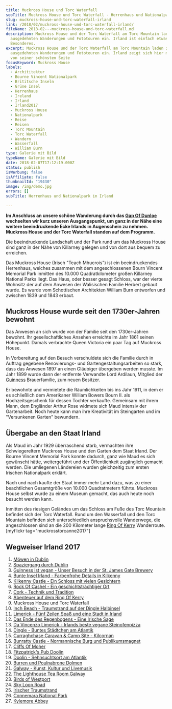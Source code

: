 ```yaml
---
title: Muckross House und Torc Waterfall
seoTitle: Muckross House und Torc Waterfall - Herrenhaus und Nationalpark
slug: muckross-house-und-torc-waterfall-irland
link: /2018/02/muckross-house-und-torc-waterfall-irland/
fileName: 2018-02---muckross-house-und-torc-waterfall.md
description: Muckross House und der Torc Waterfall am Torc Mountain laden zu
  ausgedehnten Wanderungen und Fototouren ein. Irland ist einfach etwas ganz
  Besonderes.
excerpt: Muckross House und der Torc Waterfall am Torc Mountain laden zu
  ausgedehnten Wanderungen und Fototouren ein. Irland zeigt sich hier mal wieder
  von seiner schönsten Seite
focusKeyword: Muckross House
labels:
  - Archititektur
  - Bourne Vincent Nationalpark
  - Brititsche Inseln
  - Grüne Insel
  - Herrenhaus
  - Ireland
  - Irland
  - Irland2017
  - Muckross House
  - Nationalpark
  - Reise
  - Reisen
  - Torc Mountain
  - Torc Waterfall
  - Wandern
  - Wasserfall
  - William Burn
type: Galerie mit Bild
typeName: Galerie mit Bild
date: 2018-02-07T17:12:19.000Z
status: publish
isWerbung: false
isAffiliate: false
thumbnailId: "19430"
image: /img/demo.jpg
errors: []
subTitle: Herrenhaus und Nationalpark in Irland
  
---
```


**Im Anschluss an unsere schöne Wanderung durch das
[Gap Of Dunloe](/2018/01/gap-of-dunloe/) wechselten wir kurz unseren
Ausgangspunkt, um ganz in der Nähe eine weitere beeindruckende Ecke Irlands in
Augenschein zu nehmen. Muckross House und der Torc Waterfall standen auf dem
Programm.**

Die beeindruckende Landschaft und der Park rund um das Muckross House sind ganz
in der Nähe von Killarney gelegen und von dort aus bequem zu erreichen.

Das Muckross House (Irisch "Teach Mhucrois") ist ein beeindruckendes Herrenhaus,
welches zusammen mit dem angeschlossenen Bourn Vincent Memorial Park inmitten
des 10.000 Quadratkilometer großen Killarney National Parks liegt. Das Haus,
oder besser gesagt Schloss, war der vierte Wohnsitz der auf dem Anwesen der
Walisischen Familie Herbert gebaut wurde. Es wurde vom Schottischen Architekten
William Burn entworfen und zwischen 1839 und 1843 erbaut.

## Muckross House wurde seit den 1730er-Jahren bewohnt

Das Anwesen an sich wurde von der Familie seit den 1730er-Jahren bewohnt. Ihr
gesellschaftliches Ansehen erreichte im Jahr 1861 seinen Höhepunkt. Damals
verbrachte Queen Victoria ein paar Tag auf Muckross House.

In Vorbereitung auf den Besuch verschuldete sich die Familie durch in Auftrag
gegebene Renovierungs- und Gartengestaltungsarbeiten so stark, dass das Anwesen
1897 an einen Gläubiger übergeben werden musste. Im Jahr 1899 wurde dann der
entfernte Verwandte Lord Ardilaun, Mitglied der
[Guinness](/2017/10/guinness-ist-vegan-brauerei-besuch/) Brauerfamilie, zum
neuen Besitzer.

Er bewohnte und vermietete die Räumlichkeiten bis ins Jahr 1911, in dem er es
schließlich dem Amerikaner William Bowers Bourn II. als Hochzeitsgeschenk für
dessen Tochter verkaufte. Gemeinsam mit ihrem Mann, dem Engländer Arthur Rose
widmete sich Maud intensiv der Gartenarbeit. Noch heute kann man ihre
Kreativität im Steingarten und im "Versunkenen Garten" bewundern.

## Übergabe an den Staat Irland

Als Maud im Jahr 1929 überraschend starb, vermachten ihre Schwiegereltern
Muckross House und den Garten dem Staat Irland. Der Bourne Vincent Memorial Park
konnte dadurch, ganz wie Maud es sich gewünscht hätte, weitergeführt und der
Öffentlichkeit zugänglich gemacht werden. Die umliegenen Ländereien wurden
gleichzeitig zum ersten Irischen Nationalpark erklärt.

Nach und nach kaufte der Staat immer mehr Land dazu, was zu einer beachtlichen
Gesamtgröße von 10.000 Quadratmetern führte. Muckross House selbst wurde zu
einem Museum gemacht, das auch heute noch besucht werden kann.

Inmitten des riesigen Geländes um das Schloss am Fuße des Torc Mountain befindet
sich der Torc Waterfall. Rund um den Wasserfall und den Torc Mountain befinden
sich unterschiedlich anspruchsvolle Wanderwege, die angeschlossen sind an die
200 Kilometer lange [Ring Of Kerry](/2018/01/ring-of-kerry/) Wanderroute.
[myflickr tag="muckrosstorcanne2017"]

## Wegweiser Irland 2017

1.  [Möwen in Dublin](/2017/10/moewen-in-dublin/)
1.  [Spaziergang durch Dublin](/2017/10/kleiner-spaziergang-durch-dublin/)
1.  [Guinness ist vegan - Unser Besuch in der St. James Gate Brewery](/2017/10/guinness-ist-vegan-brauerei-besuch/)
1.  [Bunte Insel Irland - Farbenfrohe Details in Kilkenny](/2017/11/kilkenny-bunte-insel-irland/)
1.  [Kilkenny Castle - Ein Schloss mit vielen Gesichtern](/2017/11/kilkenny-castle/)
1.  [Rock Of Cashel - Ein geschichtsträchtiger Ort](/2017/11/rock-of-cashel/)
1.  [Cork - Technik und Tradition](/2017/12/cork/)
1.  [Abenteuer auf dem Ring Of Kerry](/2018/01/ring-of-kerry/)
1.  Muckross House und Torc Waterfall
1.  [Inch Beach - Traumstrand auf der Dingle Halbinsel](/2018/02/lieblingsstrand-inch-beach/)
1.  [Limerick - Fünf Zeilen Spaß und eine Stadt in Irland](/2018/02/limerick/)
1.  [Das Ende des Regenbogens - Eine Irische Sage](/2018/02/das-ende-des-regenbogens/)
1.  [Da Vincenzo Limerick - Irlands beste vegane Steinofenpizza](/2018/03/da-vincenzo-limerick/)
1.  [Dingle - Buntes Städtchen am Atlantik](/2018/03/dingle/)
1.  [Curraghchase Caravan &amp; Camp Site - Kilcornan](/2018/03/curraghchase-caravan-camp-site/)
1.  [Bunratty Castle - Normannische Burg und Publikumsmagnet](/2018/03/bunratty-castle/)
1.  [Cliffs Of Moher](/2018/04/cliffs-of-moher/)
1.  [Fitzpatrick's Pub Doolin](/2018/04/fitzpatricks-pub-doolin/)
1.  [Doolin - Sehnsuchtsort am Atlantik](/2018/04/doolin/)
1.  [Burren und Poulnabrone Dolmen](/2018/04/poulnabrone-dolmen-burren/)
1.  [Galway - Kunst, Kultur und Livemusik](/2018/04/galway/)
1.  [The Lighthouse Tea Room Galway](/2018/05/the-lighthouse-tea-room-galway/)
1.  [Birds of Westport](/2018/05/birds-of-westport/)
1.  [Sky Loop Road](/2018/05/sky-loop-road-clifden/)
1.  [Irischer Traumstrand](/2018/05/irischer-traumstrand/)
1.  [Connemara National Park](/2018/05/connemara-national-park/)
1.  [Kylemore Abbey](/2018/05/kylemore-abbey/)

  